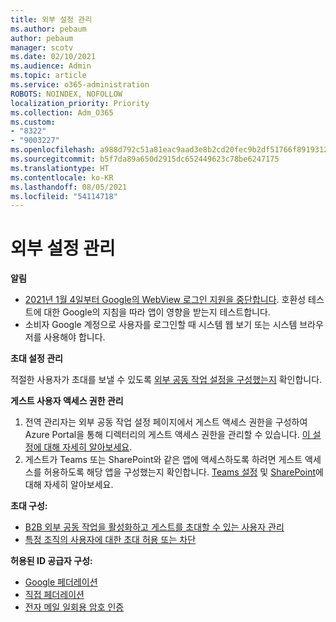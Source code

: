 ```yaml
---
title: 외부 설정 관리
ms.author: pebaum
author: pebaum
manager: scotv
ms.date: 02/10/2021
ms.audience: Admin
ms.topic: article
ms.service: o365-administration
ROBOTS: NOINDEX, NOFOLLOW
localization_priority: Priority
ms.collection: Adm_O365
ms.custom:
- "8322"
- "9003227"
ms.openlocfilehash: a988d792c51a81eac9aad3e8b2cd20fec9b2df51766f8919312e933a806e47ef
ms.sourcegitcommit: b5f7da89a650d2915dc652449623c78be6247175
ms.translationtype: HT
ms.contentlocale: ko-KR
ms.lasthandoff: 08/05/2021
ms.locfileid: "54114718"
---
```

# <a name="managing-external-settings"></a>외부 설정 관리

**알림**

- [2021년 1월 4일부터 Google의 WebView 로그인 지원을 중단합니다](https://docs.microsoft.com/azure/active-directory/external-identities/google-federation?WT.mc_id=Portal-Microsoft_Azure_Support#deprecation-of-webview-sign-in-support). 호환성 테스트에 대한 Google의 지침을 따라 앱이 영향을 받는지 테스트합니다.
- 소비자 Google 계정으로 사용자를 로그인할 때 시스템 웹 보기 또는 시스템 브라우저를 사용해야 합니다.

**초대 설정 관리**

적절한 사용자가 초대를 보낼 수 있도록 [외부 공동 작업 설정을 구성했는지](https://docs.microsoft.com/azure/active-directory/external-identities/delegate-invitations?WT.mc_id=Portal-Microsoft_Azure_Support) 확인합니다.

**게스트 사용자 액세스 권한 관리**

1. 전역 관리자는 외부 공동 작업 설정 페이지에서 게스트 액세스 권한을 구성하여 Azure Portal을 통해 디렉터리의 게스트 액세스 권한을 관리할 수 있습니다. [이 설정에 대해 자세히 알아보세요](https://docs.microsoft.com/azure/active-directory/fundamentals/users-default-permissions?WT.mc_id=Portal-Microsoft_Azure_Support).
2. 게스트가 Teams 또는 SharePoint와 같은 앱에 액세스하도록 하려면 게스트 액세스를 허용하도록 해당 앱을 구성했는지 확인합니다. [Teams 설정](https://docs.microsoft.com/microsoftteams/guest-access?WT.mc_id=Portal-Microsoft_Azure_Support) 및 [SharePoint](https://docs.microsoft.com/sharepoint/external-sharing-overview?WT.mc_id=Portal-Microsoft_Azure_Support)에 대해 자세히 알아보세요.

**초대 구성:**

- [B2B 외부 공동 작업을 활성화하고 게스트를 초대할 수 있는 사용자 관리](https://docs.microsoft.com/azure/active-directory/b2b/delegate-invitations?WT.mc_id=Portal-Microsoft_Azure_Support)
- [특정 조직의 사용자에 대한 초대 허용 또는 차단](https://docs.microsoft.com/azure/active-directory/b2b/allow-deny-list?WT.mc_id=Portal-Microsoft_Azure_Support)

**허용된 ID 공급자 구성:**

- [Google 페더레이션](https://docs.microsoft.com/azure/active-directory/b2b/google-federation?WT.mc_id=Portal-Microsoft_Azure_Support)
- [직접 페더레이션](https://docs.microsoft.com/azure/active-directory/b2b/direct-federation?WT.mc_id=Portal-Microsoft_Azure_Support)
- [전자 메일 일회용 암호 인증](https://docs.microsoft.com/azure/active-directory/b2b/one-time-passcode?WT.mc_id=Portal-Microsoft_Azure_Support)
